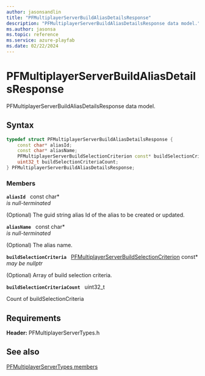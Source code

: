 ```yaml
---
author: jasonsandlin
title: "PFMultiplayerServerBuildAliasDetailsResponse"
description: "PFMultiplayerServerBuildAliasDetailsResponse data model."
ms.author: jasonsa
ms.topic: reference
ms.service: azure-playfab
ms.date: 02/22/2024
---
```


# PFMultiplayerServerBuildAliasDetailsResponse  

PFMultiplayerServerBuildAliasDetailsResponse data model.  

## Syntax  
  
```cpp
typedef struct PFMultiplayerServerBuildAliasDetailsResponse {  
    const char* aliasId;  
    const char* aliasName;  
    PFMultiplayerServerBuildSelectionCriterion const* buildSelectionCriteria;  
    uint32_t buildSelectionCriteriaCount;  
} PFMultiplayerServerBuildAliasDetailsResponse;  
```
  
### Members  
  
**`aliasId`** &nbsp; const char*  
*is null-terminated*  
  
(Optional) The guid string alias Id of the alias to be created or updated.
  
**`aliasName`** &nbsp; const char*  
*is null-terminated*  
  
(Optional) The alias name.
  
**`buildSelectionCriteria`** &nbsp; [PFMultiplayerServerBuildSelectionCriterion](pfmultiplayerserverbuildselectioncriterion.md) const*  
*may be nullptr*  
  
(Optional) Array of build selection criteria.
  
**`buildSelectionCriteriaCount`** &nbsp; uint32_t  
  
Count of buildSelectionCriteria
  
  
## Requirements  
  
**Header:** PFMultiplayerServerTypes.h
  
## See also  
[PFMultiplayerServerTypes members](../pfmultiplayerservertypes_members.md)  

  
  
